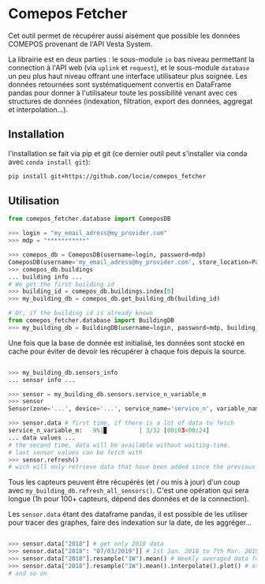 # Comepos Fetcher

Cet outil permet de récupérer aussi aisément que possible les données COMEPOS provenant
de l'API Vesta System.

La librairie est en deux parties : le sous-module `io` bas niveau permettant la
connection à l'API web (via `uplink` et `request`), et le sous-module `database` un peu
plus haut niveau offrant une interface utilisateur plus soignée. Les données retournées
sont systématiquement convertis en DataFrame pandas pour donner à l'utilisateur toute
les possibilité venant avec ces structures de données (indexation, filtration, export
des données, aggregat et interpolation...).

## Installation

l'installation se fait via pip et git (ce dernier outil peut s'installer via conda avec
`conda install git`):

```bash
pip install git+https://github.com/locie/comepos_fetcher
```

## Utilisation

```python
from comepos_fetcher.database import ComeposDB

>>> login = "my_email_adress@my_provider.com"
>>> mdp = "***********"

>>> comepos_db = ComeposDB(username=login, password=mdp)
ComeposDB(username='my_email_adress@my_provider.com', store_location=Path('...'))
>>> comepos_db.buildings
... building info ...
# We get the first building id
>>> building_id = comepos_db.buildings.index[0]
>>> my_building_db = comepos_db.get_building_db(building_id)

# Or, if the building id is already known
from comepos_fetcher.database import BuildingDB
>>> my_building_db = BuildingDB(username=login, password=mdp, building_id="that_building_id")
```

Une fois que la base de donnée est initialisé, les données sont stocké en cache pour
éviter de devoir les récupérer à chaque fois depuis la source.

```python

>>> my_building_db.sensors_info
... sensor info ...

>>> sensor = my_building_db.sensors.service_n_variable_m
>>> sensor
Sensor(zone='...', device='...', service_name='service_n', variable_name='variable_m')

>>> sensor.data # first time, if there is a lot of data to fetch
service_n_variable_m:   9%|▉         | 3/32 [00:03<00:24]
... data values ...
# the second time, data will be available without waiting-time.
# last sensor values can be fetch with
>>> sensor.refresh()
# wich will only retrieve data that have been added since the previous fetch?
```

Tous les capteurs peuvent être récupérés (et / ou mis à jour) d'un coup avec `my_building_db.refresh_all_sensors()`. C'est une opération qui sera longue (1h pour 100+ capteurs, dépend des données et de la connection).

Les `sensor.data` étant des dataframe pandas, il est possible de les utiliser pour tracer des graphes, faire des indexation sur la date, de les aggréger...

```python

>>> sensor.data["2018"] # get only 2018 data
>>> sensor.data["2018": "07/03/2019"]] # 1st Jan. 2018 to 7th Mar. 2019
>>> sensor.data["2018"].resample("1W").mean() # Weekly averaged data for 2018
>>> sensor.data["2018"].resample("1W").mean().interpolate().plot() # as prev. with interpolated missing value, use maplotlib to do the plot
# and so on
```
